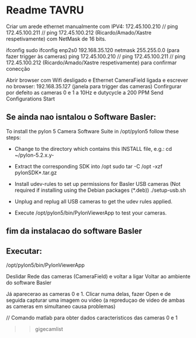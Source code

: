 # Readme TAVRU
Criar um arede ethernet manualmente com IPV4: 172.45.100.210 // ping 172.45.100.211 // ping 172.45.100.212 (Ricardo/Amado/Xastre respetivamente) com NetMask de 16 bits.

ifconfig
sudo ifconfig enp2s0 192.168.35.120 netmask 255.255.0.0 (para fazer trigger às cameras)
ping 172.45.100.210 // ping 172.45.100.211 // ping 172.45.100.212 (Ricardo/Amado/Xastre respetivamente) para confirmar conecção

Abrir browser com Wifi desligado e Ethernet CameraField ligada e escrever no browser: 192.168.35.127 (janela para trigger das cameras)
Confirgurar por defeito as cameras 0 e 1 a 10Hz e dutycycle a 200 PPM
Send Configurations
Start


## Se ainda nao isntalou o Software Basler:
To install the pylon 5 Camera Software Suite in /opt/pylon5
follow these steps:

  * Change to the directory which contains this INSTALL file, e.g.:
       cd ~/pylon-5.2.x.y-<ARCH>

  * Extract the corresponding SDK into /opt
       sudo tar -C /opt -xzf pylonSDK*.tar.gz

  * Install udev-rules to set up permissions for Basler USB cameras
     (Not required if installing using the Debian packages (*.deb))
       ./setup-usb.sh

  * Unplug and replug all USB cameras to get the udev rules applied.

  * Execute /opt/pylon5/bin/PylonViewerApp to test your cameras.

## fim da instalacao do software Basler


## Executar:
/opt/pylon5/bin/PylonViewerApp

Deslidar Rede das cameras (CameraField) e voltar a ligar
Voltar ao ambiente do software Basler

Já aparecerao as cameras 0 e 1.
Clicar numa delas, fazer Open e de seguida capturar uma imagem ou video
(a repreduçao de video de ambas as cameras em simultaneo causa problemas)





// Comando matlab para obter dados caracteristicos das cameras 0 e 1
>> gigecamlist
